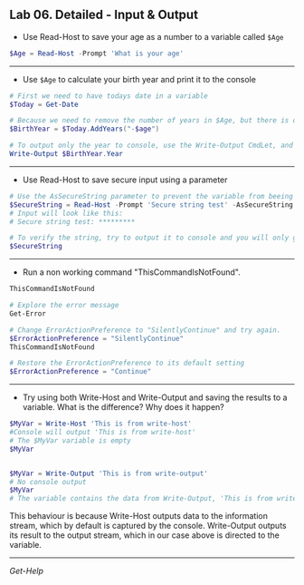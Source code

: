 ## Lab 06. Detailed - Input & Output

- Use Read-Host to save your age as a number to a variable called `$Age`

```Powershell
$Age = Read-Host -Prompt 'What is your age'
```

---

- Use `$Age` to calculate your birth year and print it to the console

```Powershell
# First we need to have todays date in a variable
$Today = Get-Date

# Because we need to remove the number of years in $Age, but there is only an AddYears method, we can simply combine it with a - to add "-n" years.
$BirthYear = $Today.AddYears("-$age")

# To output only the year to console, use the Write-Output CmdLet, and the Year property
Write-Output $BirthYear.Year
```

---

- Use Read-Host to save secure input using a parameter

```Powershell
# Use the AsSecureString parameter to prevent the variable from beeing human readable
$SecureString = Read-Host -Prompt 'Secure string test' -AsSecureString
# Input will look like this:
# Secure string test: *********

# To verify the string, try to output it to console and you will only get System.Security.SecureString
$SecureString
```

---

- Run a non working command "ThisCommandIsNotFound".

```Powershell
ThisCommandIsNotFound

# Explore the error message
Get-Error

# Change ErrorActionPreference to "SilentlyContinue" and try again.
$ErrorActionPreference = "SilentlyContinue"
ThisCommandIsNotFound

# Restore the ErrorActionPreference to its default setting
$ErrorActionPreference = "Continue"
```

---

- Try using both Write-Host and Write-Output and saving the results to a variable. What is the difference? Why does it happen?

```Powershell
$MyVar = Write-Host 'This is from write-host'
#Console will output 'This is from write-host'
# The $MyVar variable is empty
$MyVar


$MyVar = Write-Output 'This is from write-output'
# No console output
$MyVar
# The variable contains the data from Write-Output, 'This is from write-output'
```

This behaviour is because Write-Host outputs data to the information stream, which by default is captured by the console.
Write-Output outputs its result to the output stream, which in our case above is directed to the variable.

---

*Get-Help*

```Powershell

```

